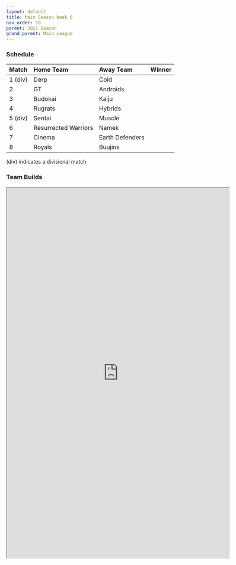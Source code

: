 ```yaml
---
layout: default
title: Main Season Week 6
nav_order: 10
parent: 2021 Season
grand_parent: Main League
---
```

### Schedule

|Match          |  Home Team            | Away Team        | Winner          |
| :-------------| :---------------------| :----------------| :---------------|
| 1 (div)       | Derp                  | Cold            |            |
| 2             | GT 	                | Androids     |     |
| 3             | Budokai               | Kaiju           |               |
| 4             | Rugrats               | Hybrids          |          |
| 5 (div)       | Sentai                | Muscle           |           |
| 6             | Resurrected Warriors  |  Namek          |          |
| 7             | Cinema                | Earth Defenders              |            | 
| 8             | Royals                | Buujins         |         |

(div) indicates a divisional match

### Team Builds

<iframe width=600 height=1000 scrolling="yes" src="https://docs.google.com/document/d/e/2PACX-1vS2DGF71sJmmLOT9Ph3kb5CRVbdGkg6LV4y_Qipl3mqOhyLtHzoTAxHQi979Cz4XlVguSaXSGTjjvLv/pub?embedded=true"></iframe>	 	 